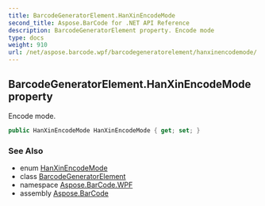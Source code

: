 ```yaml
---
title: BarcodeGeneratorElement.HanXinEncodeMode
second_title: Aspose.BarCode for .NET API Reference
description: BarcodeGeneratorElement property. Encode mode
type: docs
weight: 910
url: /net/aspose.barcode.wpf/barcodegeneratorelement/hanxinencodemode/
---
```

## BarcodeGeneratorElement.HanXinEncodeMode property

Encode mode.

```csharp
public HanXinEncodeMode HanXinEncodeMode { get; set; }
```

### See Also

* enum [HanXinEncodeMode](../../../aspose.barcode.generation/hanxinencodemode/)
* class [BarcodeGeneratorElement](../)
* namespace [Aspose.BarCode.WPF](../../../aspose.barcode.wpf/)
* assembly [Aspose.BarCode](../../../)


